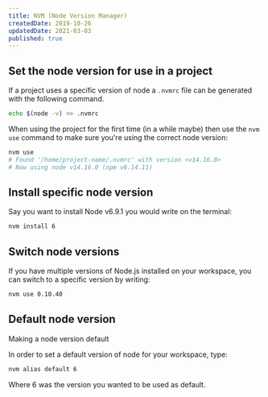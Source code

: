 ```yaml
---
title: NVM (Node Version Manager)
createdDate: 2019-10-26
updatedDate: 2021-03-03
published: true
---
```


## Set the node version for use in a project

If a project uses a specific version of node a `.nvmrc` file can be
generated with the following command.

```bash
echo $(node -v) >> .nvmrc
```

When using the project for the first time (in a while maybe) then use
the `nvm use` command to make sure you're using the correct node
version:

```bash
nvm use
# Found '/home/project-name/.nvmrc' with version <v14.16.0>
# Now using node v14.16.0 (npm v6.14.11)
```

## Install specific node version

Say you want to install Node v6.9.1 you would write on the terminal:

```bash
nvm install 6
```

## Switch node versions

If you have multiple versions of Node.js installed on your workspace,
you can switch to a specific version by writing:

```bash
nvm use 0.10.40
```

## Default node version

Making a node version default

In order to set a default version of node for your workspace, type:

```bash
nvm alias default 6
```

Where 6 was the version you wanted to be used as default.

